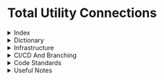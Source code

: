 # Total Utility Connections

<details>
<summary>Index</summary>

1. [Dictionary](#dictionary)
2. [Infrastructure](#infrastructure)
3. [Useful Notes](#useful-notes)
</details>

<details>
<summary>Dictionary</summary>

- **Variations**: A term given to a change to the project that is outside of the scope of the agreed contracted works.
- **Revisions**: A change given to a particular page/content
- **Customers**: A client. Who we sell the project to.
- **End-Customers**: Sometimes the end customer will be different to the customer/client. The customer/client could be working on behalf of multiple end customers.
- **Post Acceptance Form**: A form that is used 'Post Acceptance' (i.e after the customer has accepted the contract) that is used to collect the informations that is required by us to complete the project.
- **Tables**: A page with a table that links to multiple screens/bits of info.
- **Database Tables**: Tables in SQL
- **Phases**: Think of them as sub-projects that can have info that is different from other phases
- **Infrastructure**: a specific phase that doesn't have plots but has infrastucture for the rest of the project (gas pipe and electric cables etc)
</details>

<details>
<summary>Infrastructure</summary>
  
[List your organization's projects here]
</details>

<details>
<summary>CI/CD And Branching</summary>
</details>

<details>
<summary>Code Standards</summary>
</details>

<details>
<summary>Useful Notes</summary>

### 25/06/2024 - 12:21 Catch-up with Rath 
** DILF Features **
- Send welcome form, we want to send the bdm a copy of the email sent
- We want to show the projects to the customers even if they haven't paid
but disable the access to it until it has been paid

**Things needed for the DILF** 
- Wording for (I)
- Wording for Thank you for your acceptance.
- Water Questions 

**Quality of life**
-----------------
Document previewing 
Logging 
Notification system 
Timeline features (the dominoes wheel so customers can see whats happening)
Epic CRON system 
Admin config portal 
Multi-phase
Dev local databases

**Priorities**
Customer Portal - July 2024 Live -June accepted to be backfilled
Work Instructions - July – Stand Down Day demonstrations - Launch – T.B.C - Aim end of August
General Staff Intranet - End September
  HR
        Employee Information
        Holiday requests
        Sickness
        Expenses/Overtime – Need to speak to VW/CR
        Vehicle List
        Equipment List
        
Business Management System
  Company Information
        Staff Directory 
        Org Cart
        Insurances
        Projects
        Approved Contractors
        
  Calenders   
        Holiday
        Meeting Room
        Work Request
        Whereabouts    
        
Process Documents
        Departmental Specific
        iDNO /iGT
        
Training Information

Quarter 4
- Sales / CRM - Ties in with the Customer Portal
- Tendering & Sales
- Design




### 20/06/2024 - 08:46 Jarchie's catch-up 
What is the best way to go about tackling the project? 
Before we start moving about to other features get more infrastructure in i.e.: 
- Plot-logging 
- Multi-phase
- Notifications
- More thorough logging

  Could go department by department and create fleshed out flows for them so they can full transition to the new system (if we end up having some data duplication its no worse than the current system).
  Would this approach encourage buy-in? We could start by fully-fleshing out the operative workflow
  Could we focus on high-value flows (bits the business is struggling with) like we are at the minute 
  Do we do "the whole thing"? - Risk of building the wrong system, much longer lead time before the business starts seeing value? Waterfall? 

### 19/06/2024 - 16:12pm - Archie's notes of the current system
**Currently**
- started on HR concept 
- vehicles and assets 
- operations (accreditatoins) 

**Odd Notes**
- Current system doesnt tell you who it was with and why its with them (we can see its in tendering but not exactly where and who) 
- Reduce the duplication of data between processes (carry data through) 
- Audit log for projects 
- Escalate button (Mark Save Me button) 
- `Owner and actioner`
- Reportability 
- Dividers on risk assessment list?
- Better hierarchy of information 
- Work request planner make it bettter for efficeient planning 
- Convenient form generation and data generatoin (data dog and power bi)
- Everyone has a KPI that they are working towards, and a team will have a KPI (likely averages of team KPIs) 
- What gets measured gets managed 

**TASK BASED SYSTEM**

**WE WANT TO MOVE THINGS AROUND BETWEEN  INDIVIDUALS AND TRACK IT**

Infrastructure phase 
- Logging
- Notification system 
- Get away from free text as much as possible 

Solution for Mark's free text issue: Every user gets 3 free typing actions per day otherwise they have to pay for hearts

### 19/06/2024 - 14:11pm - Jack's notes for Refresh of current system
- Contains user information with sickness, leave, expenses, vehicles and assets, operational accreditations
- We want to be able to have a workflow status of the project so people have their own tasks they need to complete
- Task based system which displays who the project/utility mix is with and why it is there (a descriptive stage)
- Project should get moved on automatically based on the user's actions rather than the user manually moving it along
- How do we assign someone who isnt a project owner a task on the project
- Will still need minimum of admin to be able to control what department/stage the project is in in case someone enters a field wrong and we need to go back
- Using key dates to cause alerts / emails
- We want to get alerts / my to do list sorted before moving onto adding proper project workflows
- Work request calendar cant identify gaps very well or know when is the best time to plan work for specific teams based off location
- want to be able to pull data out so it is readable and sortable
- Department/ role specific KPI's - use dates and targets
- Sub contractor view??
- What notes are worth as notes and what can be notifcations instead?
- 

### 14/06/2024 - 16:05pm - Work Request Notes
how do we identify different phase cables? identifier of 3x
are some of the forms dependent on what has been previously selected 
(use cable test as example) do all of them need the regular cable test?
change back to 'return to work request'
'Planned Quantity'
Actual Quantity
Reason for difference between Planned and actual quantity
Want to link values from some jobs to other jobs e.g. the excavated amount
shows up in the backfill work instruction
drawings need to go against work request for now until design are fully into
the system to manage latest
PC creates req email PM, PM makes instruction email Operative, When operative submits email pc
Summary of all work instructions with quick navigation to enter the data
for that job. Save and return
'Back' needs to be 'Return'

### 05/06/2024 - 11:00am - More Work Requests with Morekus 
Goal by the 8th July: Have a mocked version of the operative view ready for demonstrating - with the PM and PC side being developed in parallel allowing us to enable full functionality shortly after.

Mocked = operative can login see a hard-coded version of everything i.e. it wont be dynamically be pulling from the database, the goal is more to see that they can make their way around and get any feedback on anything that is missing. The next iteration will be wiring it all up but this will also involve all of the other stuff from our side and the PMs. 

Can PC and PM both create the work instruction? Both can do it 

- Keep services in existing work request for the time being but that can come up a bit later. 
- As laid is the key one that could have file same as another - Penultimate page of Operative work instruction flow should be the as-laid file upload 
- Don't worry about sub-contractors just yet
- Each installation job must have a specific picture against it
- Don't make plot ranges or other location info mandantory but it will be one or the other 
- Primary entry point is still the existing database
- Need to put in field in the database for linking to the new portal page for the operatives
- Do a mock-up of cable test with the required form field elements (for form generation)
- Summary = description of works - generated by the system (show this in the Operative work instruction overview and work instruction summary)
- Work instructions would have a completed by and an amended by (ideally show what has been amended)
- Once save and submit is hit lock document from operative but can be amended by given users (MUST HAVE AUDIT TRAIL and ideally an explanation)
- Anyone can make an amdenmdent
- Water instruction will likely need some changes so start with electricity and gas 

### 29/05/2024 - 10:00am - Work requests with Mark
Work request has to be allocated only to those who are qualified and the work type e.g. electricty only project cant raise a gas job- May not include just yet
Looking at the data capture side first
Current work instruction doesnt say who the operative is (the guy doing the job)
Work is booked per team, different users should be able to be allocated to a team. 
When booking the team must check who if any of the team members are qualified
The work request should go to the person(s) who is qualified for the job within the team
Test Forms - Must be submitted in a specific format
Work requests have pdf drawings - the guy on site has to edit the drawing and draw the as laid they need to be able to access the relevant drawings uploaded against
the project instead of needing to upload a new pdf for each.
What drawing do they need? where do we store it against the project?
Notification when a work request is completed - notify relevant person. 
We want the PC to set up the work request first, then the people on site have to fill it in based on the set up
10% tolerance on what got laid (under and over)
Eventually this has to check against the budget
For some jobs (electricity) people also have to be authorized and not just qualified
Need to have a status of completion, (3/12 done) 
Team dashboard? 
As-Laid drawings could be the same drawing for different sections give them an option same as a previous uploads and then they choose which one, makes the same link to that
upload
Have the system look at test values and check if it is between the estimated normal values if not flag it for the completions person and whoever is entering the data
Do we need to add project status?
Work request should have a summary based on what has been selected for the job
Flowchart template in process documents

### 23/05/2024 - 10:50am - Catch up on paif
commercial is fake everything in domestic - domestic people live there

Paif Component
portal side for paif component checks isCustomer and passes read only is false
staff side read only is true
if making json file set it as embedded resource in the properties



### 14/05/2024 - 16:09pm - Question wording
Add tooltip in customer pov for PAIF Card to explain what it is to customer?
Add Site name to start if paif form title
'Your' for each of the paif questions e.g. 'Your Design Details'
Do we want tooltips for each section to give more info in the paif form?
full turnkey and commercial gas - some fields wont be required but may be (legal, landowner,)
Legal contact tooltip to state who we want
Site Start Date - when they themselves started on site
First Connection Plot Date - their first connection
Anticipated Energization Date 
on add project - when clicking water for utility choose self lay or nav
Add message at bottom if they query the proposal that their business developent manager will be in contact
Electric -> Electricity
Move the 'can you please confirm' to below the master questions
'Is the Site Boundary Correct?' - Always show this question 
If the boundary is wrong they need to upload a drawing to show the correct boundaries
Remove question 'Are the routes correct?'
Address question - 'Is the Site Address Correct'?
Is the number of Gas Service connections correct?
Minimum Call of is one question not individual utility 'Are the minimum call offs acceptable?'
Only use capital letters for the 3 utilities e.g. Electricity
Is the gas load correct - only commercial
Have housing schedule cost question first
have tooltips for some of the questions e.g. housing schedule (this could make money changes)
Add in What3Words in add project



### 10/05/2024 - 12:08pm - Meeting with Cath, Rhys and Kyle
Add who is the sales person for each project
Add Status to proposal confirmation
Have you read and reviewed the proposal and are happy it is correct? if no then show the other questions
Other notes text box at bottom
Show project owners on customer perspective for their project
Different types of water
Solicitor and landowner for gas as well as electric
Housing Type & Housing Schedules

Mixed proposal - number plots which have different utilites e.g. 200 plots but only 100 have gas

Later On
Timeline of project (workflow)
Additional drawings such as Draft

### 16/04/2024 - 11:26am - V1 requirements
### Needed Enquiry Types 
Turnkey 
Ev 
Mixed 
Battery
Domestic 
Commercial 

Gas - Taylor 
Electric - Kyle

- [ ] Remove connections manager 
- [ ] Make the edit highlight grey 
- [ ] Button in create new project to say customer and end-customer same 
- [ ] Rename accounts to customer accounts on Projects page 
- [ ] Highlight changes betweeen PAIFs 
- [ ] Highlight changes in email 
- [ ] Log who created the project
- [ ] CustomerPOV - Hide the word 'Phases' in project info show site name
- [ ] Text standards get sent with send form (proposal drawing & letter they accept)

Questions To think about?
How do we communicate the PAIF document is live so multiple people might change it? Could it be an initial email or a call out box. 

How do we chase this with 

Can we start we have staged data entry, info we need to get started?

AUDITING? Tracking emails 

Next Catch Up on Wednesday 24/04/2024

### 16/04/2024 - Meeting with Rhys and Cath
Mixed use utility
Asset value portals - evc? 
EVC separate to commercial and domestic
Will soon get rid of connections manager
Put utilities at the start - owners only show if they select that utility?
Tell us who created the project
change the yellow highlight on edit to a nice grey
End customer can be the same they have to check a box or something
In customer info have the table say Customer Account instead of just Account
Send form should pull client and end customer if they are different - If sending to client and end customer, different email to explain theyre both filling it out?
Emails history / message history
Have some sort of project status - notifies specific paf sections depending on whats needed next?
CustomerPOV - Hide the word 'Phases' in project info show site name
Text standards get sent with send form (proposal drawing & letter they accept)
Project status - stages with sub stages


### 12/04/2024 - Testing with users notes
1. Make ammendment button after submitting paif takes to all projects rather than that specific one
2. Maybe have astriks or some indentifying for the user that for that section to be all completed they have to fill in the whole section
3. Form status in PAIF table is showing in progress but in project info its submitted?
4. If the client and end customer are different do we want to get the customer accounts for both? and then if they are the same we do a check so we dont get them twice
5. Customer POV - instead of saying 'create' for ammendment say 'edit'
6. Customer has the possibility to change (client)
7. plot to postals? mpan mprn? Only part a Project Coordinator needs
8. Leah suggested edit button for our side "just in case" (Don't think Mark will like this one but let's put it in for review)
9. Address line 2 should be optional 

### 04/042024 15:11 - Taylor's Big Ideas
Asked Taylor about the current set of questions he mentioned that:
1. There are times custom fields are needed to meet niche project requirements 
2. With the current PAIF spec would we handle part of the post-acceptance process in the portal and then the rest in email? Is this more confusing than just email? The missing post-acceptance
questions that Leah gave in her document, are things like if Electric is needed in a High-Rise then we need X (which we currently don't have anything for, this would require changes to create project process and post acceptance form itself)    
3. A quick fix could be include "critical fields" with a create custom question field that the designers could put together (Critical fields being information which is basically always needed, there is alot of information that is needed sometimes)
4. Design can make a PAIF template for us hopefully with a flow diagram for some of the logic they use when putting together a PAIF
Bonus: Also looked at Affinity's portal

### 04/04/2024 08:35 - Archie's PAFological notes
Implementing versioning (without the approve deny system)
  - [ ] Version number increase on form submit and set form to submitted
  - [ ] Little message about submitting the form (this will notify us) 
  - [ ] Test that forms with multiple versions can all be accessed from View Versions button 
  - [ ] Finish PAF view in phases (status and updated fields)
  - [ ] Make old versions of Customer PAF read-only for customer too (maybe give a warning that its an outdated version)
  - [ ] Chase up who needs to be email on PAF submission
  - [ ] Find out about our release timeline and what features need to be in for release?

### 03/04/2024 11:47 - Questions about PAIF
Do we need to include questions which depend on circumstances (if applicable questions) such as Electric being HV or LV or having a Substation? (how important is it)
Do we need the option to have custom questions should every possible question be covered based on the information within the project/ optional by clicking on the question?
Can the project be completed based on the questions/information we are retrieving currently?
What information should be collected in the Infrastructure stage and would any of this overlap into the phases? (if so shall we not include it in the phase or show the information thats been inputted in the infrastructure in the phase as well)

### 03/04/2024 10:01 - Individual component permissions per page
When I say 'Who' I Mean what Roles/Staff level
- [ ] Phase info - Who can delete utilities? (deleting doesnt delete from database but we make them think it does) Director/ITAdmin
- [ ] Infrastructure Info - Who can delete utilities? (deleting doesnt delete from database but we make them think it does)
- [ ] Customer Info - Who can Add Customer Account? (Which the customer can login with, Who can Edit Customer Accounts? (The name and email), Who can reset customer account passwords?
- [ ] Users List - Who can see the page? Who can make new users?(IT, HR and Director) Who can Edit Users? Who can reset Users Passwords? (IT,HR, Director)


### 28/03/2024 - 16:50 - Jack's notes to self
Find out permissions for individual components on each page, who can and can't use specific buttons or see certain fields.
Add User allocation in each project, e.g. project coordinators, lead designer. For now just make a dummy email for each role rather than creating people logins for now.

### 28/03/2024 - 16:32 - Big Confrontation with the Design Team (GONE WRONG!!!)
We asked Rob about the data we need for Turnkey because we didn't have anything for mains disconnects. Rob had a few thoughts on fields that were missing. We then asked Design (mainly Leah) what she thought about the rest, she sent us the PAIF template email they use at the minute and we're missing quite a bit in comparison. For example they have sections like If there is a substation on site give us this information or if the project is HV or LV.  
![image](https://github.com/tucltd/.github/assets/157698519/eb844b4f-0076-4f3c-9af5-fe311e0f60e7)


### 28/03/2024 13:47 - Who has permission for each page? (Roles for each page as a whole not individual sections on a page)
- [x] Login - AllowAnonymous 
- [x] Portal Login - AllowAnonymous
- [x] Forgot Password - AllowAnonymous
- [x] Portal Forgot Password - AllowAnonymous
- [x] Password Reset - AllowAnonymous
- [x] Portal Password Reset - AllowAnonymous
- [x] Home - Staff
- [x] Projects - Staff
- [x] Project info - Staff 
- [x] Phase info - Staff
- [x] Infrastructure Info - Staff
- [x] Customer List - Staff
- [x] Customer Info - Staff
- [x] PAF Form Page Users - Staff
- [x] PAF Form Page Customers - Customer
- [x] Portal Home Page - Customer
- [x] Portal Project Info - Customer
- [x] Portal Change Password - Customer
- [ ] Users List - Staff + Who??
Bonus - Make ItAdmin only
- [x] Calendar
- [x] Leave Control


### 19/03/2024 16:45 - Emails
- [x] User welcome, tell them their password and tell them to change it
- [x] Same as above but for customers
- [x] Notify Customers their password reset
- [x] Forgot Password function
- [x] Tidy Up Forgot Password and make it look nice
- [ ] Email customer when PAF created
- [ ] Email Us when they submit PAF - Add selection to who we want on the project to handle it (look at current Add Project system minus tendering engineer. We will need roles for this)
  Extra
- [x] Users Table gets All Users, we want to get all users without a CustomerId
- [x] Check when creating CustomerAccount that the email isnt already in use (use code from creating Users)


### 19/03/2024 09:06 - Jack's To Do List
- [x] Customer POV projects table - Everyone can see a project that they are linked to at any stage
- [x] Customer POV PAF Forms for Infrastructure and Phases - If First Customer, can see all Infrastructure and phases PAF's. Else, only show the parts where they are the end customer
- [ ] tooltip for add project to explain who and what each customer is?
- [x] Paf form icon needs alignment infrastructure & Phases tables CustomerPOV

### 15/03/2024 10:56 - Jack's To Do List
- [x] Infastructure table 

- [x] add multiphase bool to project table

- [x] multiphase yes no in create project

- [x] To be able to change whether project is multiphase or not after its created

- [x] Add Phase in projectInfo should not work if set to non multiphase, have a tool tip if hovered to tell user project must be multi phase to add phases

- [x] Complete Infrastructure Repository and Service Layers

- [x] Add 'Infrastructure' to AddProjectDialog

- [x] Display infrastructure in project info

- [x] Infrastructue Info page Navigation

- [x] Add service to get phaseId using project number and phase number

- [x] infrastructure info page fix (gets infrastructure based on projectId)

- [x]  int InfrastructureCustomerId = Customers.FirstOrDefault(c => c.CustomerName == Infrastructure.SelectedCustomerId)?.Id ?? 0; If 0, customer doesnt exist so dont let them create


### 15/03/2024 9:58 - Notes and thoughts on how to maybe bring salvation to the system
We need an infastructure table - What information would this contain and what does it feed the other phases, it's own acceptance form?

Can switch from multi phase site and single phase site at any point

if switched from multi to single, phases need to be 'Abandoned'. Boolean in phases table for abandoned?

What information do we need in the infastructure table?

### 14/03/2024 13:09 - More questions with Mark :)
Phase 0/ Infrastrucutre Phase could be a common phase shared amongst all phases (like a parent phase the rest feed off). 

Do we need an infrastructure layer for projects that are handled by a contractor? If so, Infastructure table?
If single phase site, infastructure and phase 1 is combined into 1. If multi-phase, infastructure phase and multiple phases. Need to be able to switch to multi phase site later on?

Functionality to be able to break a project into phases at a later date, will they still need a paf form?

Can phases and projects both have over head variations which affect all children of them? 

Mark also introduced the idea of an Enabling Contractor (don't know if this is relevant at all) 

Can individual phases be put on hold?

### 12/03/2024 9:10 - To do list and Questions for PAF Form

- [ ] Do we want PAF forms to have both versions and variations (regarding the database)
- [ ] If variation how do we want to store and identify it within db tables
- [ ] What do we want the message to be for the customer if they update a field such as CAD plan? e.g. 'this could cause a new variation are you sure you want to continue?'
- [ ] What fields would cause a variation?
- [ ] Do we want approve and approve with new variation option?
- [ ] Do we want the customer to have to request a variation or do we want to 'force' the customer and tell them there is a variation? Do we want the customer to have to approve the variation
- [ ] Split into different types of variations/Ammendments? (Cost / Design / Design with Cost) (Design Ammendment instead of variation but cost is cost variation?
- [ ] If a new variation is created, how do we notify the customer? e.g. email saying a new variation for project xxxxx has been created and one of our team members will be in contact

File Uploads should only overwrite a file in azure with a new version if the file has previously been approved
Individual approve or deny for files + status tags for uploaded blob files

### 11/03/2024 10:36 - Made the mistake of asking more questions to Phil

Revisions are now variations
On PAF update if the change is significant i.e. affects design work then this will create a variation because design work may have to be redone changing project timelines.

Variation = New Form (big change 5 new houses add to plot - job is different now)

Version = any section updated (silly little change i.e. solicitor phone number changed)

### 8/03/2024 - Jacky's questions for Ross

End Customers and Contractors, who fills in the PAIF and who do we give accounts to?
need end customer field in project table, contractors can have multiple clients with projects Both need to login

can a project have more than 1 customer and 1 end customer?
projects can have 1 customer and multiple end customers
projects can have multiple PAF forms

Can have 2 enquiry types do we need to worry about commercial domestic

Add isGasDom/Com/elec/wat to project table & second enquiry type

be able to add and remove utilities after project is created

Form builder should be Send form where user selects customer account(s) they want to notify via email. Keep select options on form sender, should the selections be linked to the project table? (if gas commercial is selected in project table it is already ticked in form, if then unticked it is removed from the project table) pre populate from database but unticking doesnt remove it

are we including turnkey? can it be turnkey and another enquiry type? only turn key
fibre? yes

Can the PAIF go on hold? or just the project - just project
Last Updated and by who for Customer POV projects table - status, last updated, change 'Projects' to 'Post Acceptance Forms'

Approve and Deny PAIF?

</details>
